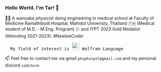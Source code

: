 ### Hello World. I'm Tar! 👋

🌱✨ A wannabe physicist doing engineering in medical school at Faculty of Medicine Ramathibodi Hospital, Mahidol Univeristy, Thailand 🇹🇭 (Medical student of M.D. - M.Eng. Program) 🩺 and IYPT 2023 Gold Medalist (Attending 2021-2023). #NewbieCoder

<pre>
  My field of interest is <img src="https://upload.wikimedia.org/wikipedia/commons/thumb/2/20/Mathematica_Logo.svg/1965px-Mathematica_Logo.svg.png" width="25px"> Wolfram Language
</pre>

📫 Feel free to contact me via gmail `phuphinyol@gmail.com` and my personal discord `sadstorm`

